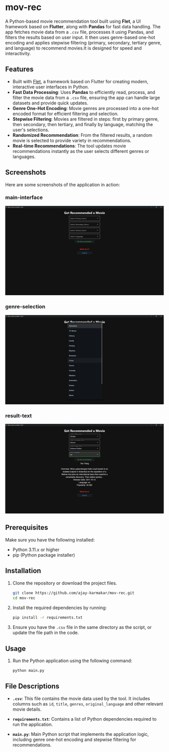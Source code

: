 # mov-rec

A Python-based movie recommendation tool built using **Flet**, a UI framework based on **Flutter**, along with **Pandas** for fast data handling.
The app fetches movie data from a `.csv` file, processes it using Pandas, and filters the results based on user input. It then uses genre-based one-hot encoding and applies stepwise filtering (primary, secondary, tertiary genre, and language) to recommend movies.It is designed for speed and interactivity.

## Features

- Built with [Flet](https://flet.dev/), a framework based on Flutter for creating modern, interactive user interfaces in Python.
- **Fast Data Processing**: Uses **Pandas** to efficiently read, process, and filter the movie data from a `.csv` file, ensuring the app can handle large datasets and provide quick updates.
- **Genre One-Hot Encoding**: Movie genres are processed into a one-hot encoded format for efficient filtering and selection.
- **Stepwise Filtering**: Movies are filtered in steps: first by primary genre, then secondary, then tertiary, and finally by language, matching the user's selections.
- **Randomized Recommendation**: From the filtered results, a random movie is selected to provide variety in recommendations.
- **Real-time Recommendations**: The tool updates movie recommendations instantly as the user selects different genres or languages.

## Screenshots

Here are some screenshots of the application in action:

### main-interface

![main-interface](assets/main-interface.png)

### genre-selection

![genre-selection](assets/genre-selection.png)

### result-text

![result-text](assets/result-screen.png)

## Prerequisites

Make sure you have the following installed:

- Python 3.11.x or higher
- pip (Python package installer)

## Installation

1. Clone the repository or download the project files.

    ```bash
    git clone https://github.com/ajay-karmakar/mov-rec.git
    cd mov-rec
    ```

2. Install the required dependencies by running:

    ```bash
    pip install -r requirements.txt
    ```

3. Ensure you have the `.csv` file in the same directory as the script, or update the file path in the code.

## Usage

1. Run the Python application using the following command:

    ```bash
    python main.py
    ```

## File Descriptions

- **`.csv`**: This file contains the movie data used by the tool. It includes columns such as `id`, `title`, `genres`, `original_language` and other relevant movie details.
  
- **`requirements.txt`**: Contains a list of Python dependencies required to run the application.

- **`main.py`**: Main Python script that implements the application logic, including genre one-hot encoding and stepwise filtering for recommendations.
